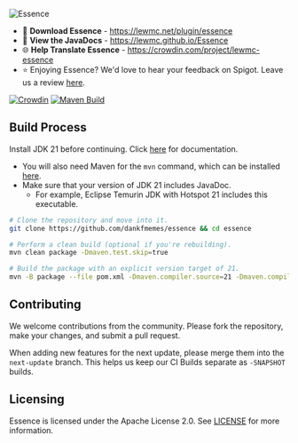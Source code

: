 ![Essence](https://cdn.modrinth.com/data/cached_images/1a9959eb6d98d5e50f561c021de086a8212cc7cc.png)

- 💾 **Download Essence** - https://lewmc.net/plugin/essence
- 🔧 **View the JavaDocs** - https://lewmc.github.io/Essence
- 🌐 **Help Translate Essence** - https://crowdin.com/project/lewmc-essence
- ⭐ Enjoying Essence? We'd love to hear your feedback on Spigot. Leave us a review [here](https://www.spigotmc.org/resources/essence.114553/).

[![Crowdin](https://badges.crowdin.net/lewmc-essence/localized.svg)](https://crowdin.com/project/lewmc-essence) [![Maven Build](https://github.com/LewMC/Essence/actions/workflows/maven.yml/badge.svg)](https://github.com/LewMC/Essence/actions/workflows/maven.yml)

## Build Process

Install JDK 21 before continuing. Click [here](https://docs.oracle.com/en/java/javase/21/install/index.html) for documentation.

- You will also need Maven for the `mvn` command, which can be installed [here](https://maven.apache.org/download.cgi).
- Make sure that your version of JDK 21 includes JavaDoc.
  - For example, Eclipse Temurin JDK with Hotspot 21 includes this executable.

```sh
# Clone the repository and move into it.
git clone https://github.com/dankfmemes/essence && cd essence

# Perform a clean build (optional if you're rebuilding).
mvn clean package -Dmaven.test.skip=true

# Build the package with an explicit version target of 21.
mvn -B package --file pom.xml -Dmaven.compiler.source=21 -Dmaven.compiler.target=21
```

## Contributing

We welcome contributions from the community. Please fork the repository, make your changes, and submit a pull request.

When adding new features for the next update, please merge them into the `next-update` branch. This helps us keep our CI Builds separate as `-SNAPSHOT` builds.

## Licensing

Essence is licensed under the Apache License 2.0. See [LICENSE](LICENSE) for more information.
